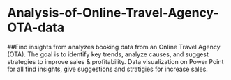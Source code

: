 # Analysis-of-Online-Travel-Agency-OTA-data
##Find insights from analyzes booking data from an Online Travel Agency (OTA).
The goal is to identify key trends, analyze causes, and suggest strategies to improve sales & profitability. 
Data visualization on Power Point for all find insights, give suggestions and stratigies for increase sales.
